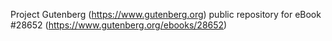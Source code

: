 Project Gutenberg (https://www.gutenberg.org) public repository for eBook #28652 (https://www.gutenberg.org/ebooks/28652)
